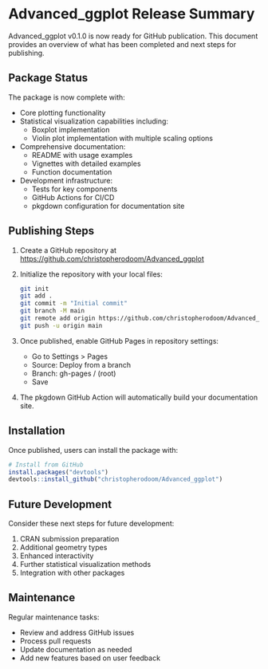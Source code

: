 # Advanced_ggplot Release Summary

Advanced_ggplot v0.1.0 is now ready for GitHub publication. This document provides an overview of what has been completed and next steps for publishing.

## Package Status

The package is now complete with:

- Core plotting functionality
- Statistical visualization capabilities including:
  - Boxplot implementation
  - Violin plot implementation with multiple scaling options
- Comprehensive documentation:
  - README with usage examples
  - Vignettes with detailed examples
  - Function documentation
- Development infrastructure:
  - Tests for key components
  - GitHub Actions for CI/CD
  - pkgdown configuration for documentation site

## Publishing Steps

1. Create a GitHub repository at https://github.com/christopherodoom/Advanced_ggplot

2. Initialize the repository with your local files:
   ```bash
   git init
   git add .
   git commit -m "Initial commit"
   git branch -M main
   git remote add origin https://github.com/christopherodoom/Advanced_ggplot.git
   git push -u origin main
   ```

3. Once published, enable GitHub Pages in repository settings:
   - Go to Settings > Pages
   - Source: Deploy from a branch
   - Branch: gh-pages / (root)
   - Save

4. The pkgdown GitHub Action will automatically build your documentation site.

## Installation

Once published, users can install the package with:

```r
# Install from GitHub
install.packages("devtools")
devtools::install_github("christopherodoom/Advanced_ggplot")
```

## Future Development

Consider these next steps for future development:

1. CRAN submission preparation
2. Additional geometry types
3. Enhanced interactivity
4. Further statistical visualization methods
5. Integration with other packages

## Maintenance

Regular maintenance tasks:

- Review and address GitHub issues
- Process pull requests
- Update documentation as needed
- Add new features based on user feedback 